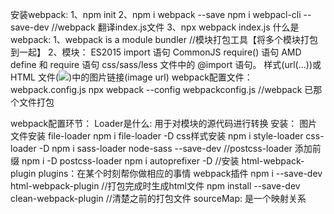 安装webpack:
    1、npm init 
    2、npm i  webpack --save   npm i webpacl-cli --save-dev
    //webpack 翻译index.js文件
    3、npx webpack index.js
什么是webpack:
    1、webpack is a module bundler //模块打包工具【将多个模块打包到一起】
    2、模块：
        ES2015 import 语句
        CommonJS require() 语句
        AMD define 和 require 语句
        css/sass/less 文件中的 @import 语句。
     样式(url(...))或 HTML 文件(<img src=...>)中的图片链接(image url)
webpack配置文件：
    webpack.config.js
    npx webpack --config webpackconfig.js //webpack  已那个文件打包
    
webpack配置环节：
    Loader是什么: 用于对模块的源代码进行转换
    安装： 
        图片文件安装  file-loader
        npm i file-loader -D
        css样式安装
        npm i style-loader css-loader -D
        npm i sass-loader node-sass --save-dev
        //postcss-loader 添加前缀
        npm i -D postcss-loader
        npm i autoprefixer -D
        //安装  html-webpack-plugin
    plugins：在某个时刻帮你做相应的事情
        webpack插件 
        npm i --save-dev html-webpack-plugin //打包完成时生成html文件
        npm install --save-dev clean-webpack-plugin //清楚之前的打包文件
    sourceMap: 是一个映射关系


